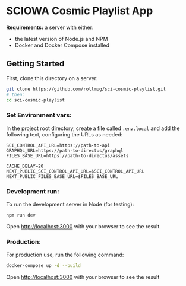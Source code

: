# SCIOWA Cosmic Playlist App

**Requirements:** a server with either:

- the latest version of Node.js and NPM 
- Docker and Docker Compose installed

## Getting Started

First, clone this directory on a server:

```bash
git clone https://github.com/rollmug/sci-cosmic-playlist.git
# then:
cd sci-cosmic-playlist
```

### Set Environment vars:

In the project root directory, create a file called `.env.local` and add the following text, configuring the URLs as needed:

```dotenv
SCI_CONTROL_API_URL=https://path-to-api
GRAPHQL_URL=https://path-to-directus/graphql
FILES_BASE_URL=https://path-to-directus/assets

CACHE_DELAY=20
NEXT_PUBLIC_SCI_CONTROL_API_URL=$SCI_CONTROL_API_URL
NEXT_PUBLIC_FILES_BASE_URL=$FILES_BASE_URL
```


### Development run:

To run the development server in Node (for testing):

```bash
npm run dev
```

Open [http://localhost:3000](http://localhost:3000) with your browser to see the result.

### Production:

For production use, run the following command:

```bash
docker-compose up -d --build
```

Open [http://localhost:3000](http://localhost:3000) with your browser to see the result